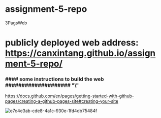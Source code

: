 # assignment-5-repo

3PagsWeb

# publicly deployed web address: https://canxintang.github.io/assignment-5-repo/

### \####   some instructions to build the web    \####################   "\\"

https://docs.github.com/en/pages/getting-started-with-github-pages/creating-a-github-pages-site#creating-your-site

![e7c4e3ab-cde8-4a1c-930e-1fd4db75484f](file:///C:/Users/canxi/OneDrive/Pictures/Typedown/e7c4e3ab-cde8-4a1c-930e-1fd4db75484f.png)
